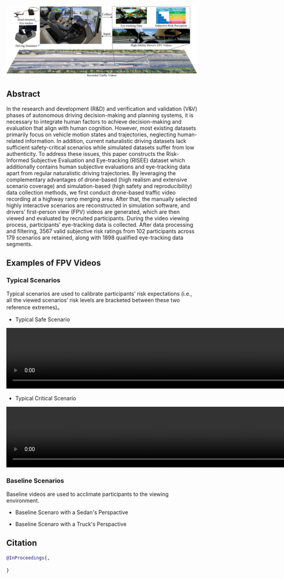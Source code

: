 <br /><br /><br />

<div style="text-align: center;">
  <img src="src/figs/DataCollectionPipline.png"  width="1000" />
</div>

## Abstract

In the research and development (R&D) and verification and validation (V&V) phases of autonomous driving decision-making and planning systems, it is necessary to integrate human factors to achieve decision-making and evaluation that align with human cognition. However, most existing datasets primarily focus on vehicle motion states and trajectories, neglecting human-related information. In addition, current naturalistic driving datasets lack sufficient safety-critical scenarios while simulated datasets suffer from low authenticity. To address these issues, this paper constructs the Risk-Informed Subjective Evaluation and Eye-tracking (RISEE) dataset which additionally contains human subjective evaluations and eye-tracking data apart from regular naturalistic driving trajectories. By leveraging the complementary advantages of drone-based (high realism and extensive scenario coverage) and simulation-based (high safety and reproducibility) data collection methods, we first conduct drone-based traffic video recording at a highway ramp merging area. After that, the manually selected highly interactive scenarios are reconstructed in simulation software, and drivers’ first-person view (FPV) videos are generated, which are then viewed and evaluated by recruited participants. During the video viewing process, participants’ eye-tracking data is collected. After data processing and filtering, 3567 valid subjective risk ratings from 102 participants across 179 scenarios are retained, along with 1898 qualified eye-tracking data segments.

## Examples of FPV Videos

### Typical Scenarios

Typical scenarios are used to calibrate participants’ risk expectations (i.e., all the viewed scenarios’ risk levels are bracketed between these two reference extremes)。

- Typical Safe Scenario
<div style="text-align: center;">
  <video src="src/videos_gifs/typical_safe.mp4" controls="controls" width="900" height="160"></video>
</div>

- Typical Critical Scenario
<div style="text-align: center;">
  <video src="src/videos_gifs/typical_critical.mp4" controls="controls" width="900" height="160"></video>
</div>

### Baseline Scenarios

Baseline videos are used to acclimate participants to the viewing environment.

- Baseline Scenaro with a Sedan's Perspactive


- Baseline Scenaro with a Truck's Perspactive

## Citation

```bibtex
@InProceedings{,
  
}
```
